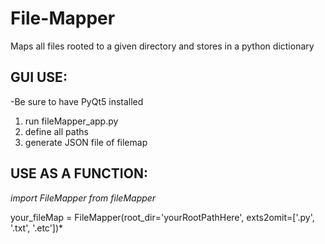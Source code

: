 # File-Mapper
Maps all files rooted to a given directory and stores in a python dictionary

## GUI USE:
-Be sure to have PyQt5 installed

1) run fileMapper_app.py
2) define all paths
3) generate JSON file of filemap


## USE AS A FUNCTION:

*import FileMapper from fileMapper*

your_fileMap = FileMapper(root_dir='yourRootPathHere', exts2omit=['.py', '.txt', '.etc'])*
